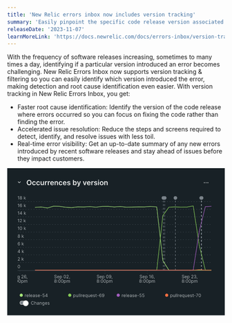 ```yaml
---
title: 'New Relic errors inbox now includes version tracking'
summary: 'Easily pinpoint the specific code release version associated with any newly discovered errors for faster triage'
releaseDate: '2023-11-07'
learnMoreLink: 'https://docs.newrelic.com/docs/errors-inbox/version-tracking/'
---
```


With the frequency of software releases increasing, sometimes to many times a day, identifying if a particular version introduced an error becomes challenging. New Relic Errors Inbox now supports version tracking & filtering so you can easily identify which version introduced the error, making detection and root cause identification even easier. With version tracking in New Relic Errors Inbox, you get:
* Faster root cause identification: Identify the version of the code release where errors occurred so you can focus on fixing the code rather than finding the error. 
* Accelerated issue resolution: Reduce the steps and screens required to detect, identify, and resolve issues with less toil. 
* Real-time error visibility: Get an up-to-date summary of any new errors introduced by recent software releases and stay ahead of issues before they impact customers.

!["Screenshot showing error occurences by version"](./images/errorsbyversion.png "Screenshot showing error occurences by version")
